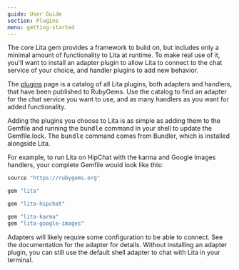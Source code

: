 ```yaml
---
guide: User Guide
section: Plugins
menu: getting-started
---
```


The core Lita gem provides a framework to build on, but includes only a minimal amount of functionality to Lita at runtime. To make real use of it, you'll want to install an adapter plugin to allow Lita to connect to the chat service of your choice, and handler plugins to add new behavior.

The [plugins](/plugins) page is a catalog of all Lita plugins, both adapters and handlers, that have been published to RubyGems. Use the catalog to find an adapter for the chat service you want to use, and as many handlers as you want for added functionality.

Adding the plugins you choose to Lita is as simple as adding them to the Gemfile and running the <kbd>bundle</kbd> command in your shell to update the Gemfile.lock. The <kbd>bundle</kbd> command comes from Bundler, which is installed alongside Lita.

For example, to run Lita on HipChat with the karma and Google Images handlers, your complete Gemfile would look like this:

~~~ ruby
source "https://rubygems.org"

gem "lita"

gem "lita-hipchat"

gem "lita-karma"
gem "lita-google-images"
~~~

Adapters will likely require some configuration to be able to connect. See the documentation for the adapter for details. Without installing an adapter plugin, you can still use the default shell adapter to chat with Lita in your terminal.
